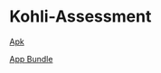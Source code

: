 # Kohli-Assessment


[Apk](https://github.com/mridul-dhiman/Kohli-Assessment/blob/master/app/release/app-release.apk)

[App Bundle](https://github.com/mridul-dhiman/Kohli-Assessment/blob/master/app/release/app-release.aab)
